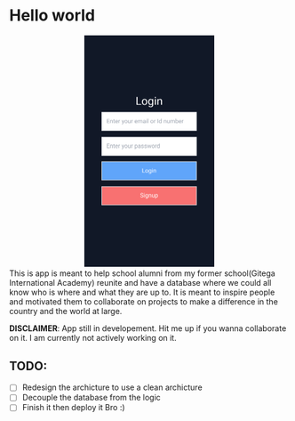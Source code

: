 # Hello world

<center>
<img src="images/login.png" width="234px">
</center>
This is app is meant to help school alumni from my former school(Gitega International Academy) reunite and have a database where we could all know who is where and what they are up to. It is meant to inspire people and motivated them to collaborate on projects to make a difference in the country and the world at large.

**DISCLAIMER**: App still in developement. Hit me up if you wanna collaborate on it. I am currently not actively working on it.

## TODO:

- [ ] Redesign the archicture to use a clean archicture
- [ ] Decouple the database from the logic
- [ ] Finish it then deploy it Bro :)
